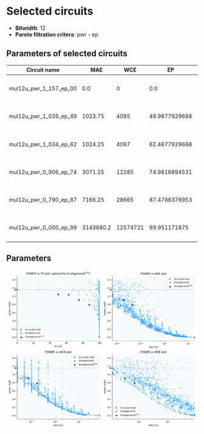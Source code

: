 
Selected circuits
===================
 - **Bitwidth**: 12
 - **Pareto filtration critera**: pwr - ep


Parameters of selected circuits
----------------------------

| Circuit name | MAE | WCE | EP | MRE | Download |
| --- |  --- | --- | --- | --- | --- | 
| mul12u_pwr_1_157_ep_00 | 0.0 | 0 | 0.0 | 0.0 |  [Verilog generic](mul12u_pwr_1_157_ep_00_gen.v) [Verilog PDK45](mul12u_pwr_1_157_ep_00_pdk45.v)  [C](mul12u_pwr_1_157_ep_00.c) |
| mul12u_pwr_1_039_ep_49 | 1023.75 | 4095 | 49.9877929688 | 0.1170711724 |  [Verilog generic](mul12u_pwr_1_039_ep_49_gen.v) [Verilog PDK45](mul12u_pwr_1_039_ep_49_pdk45.v)  [C](mul12u_pwr_1_039_ep_49.c) |
| mul12u_pwr_1_034_ep_62 | 1024.25 | 4097 | 62.4877929688 | 0.1173129274 |  [Verilog generic](mul12u_pwr_1_034_ep_62_gen.v) [Verilog PDK45](mul12u_pwr_1_034_ep_62_pdk45.v)  [C](mul12u_pwr_1_034_ep_62.c) |
| mul12u_pwr_0_906_ep_74 | 3071.25 | 12285 | 74.9816894531 | 0.3235737208 |  [Verilog generic](mul12u_pwr_0_906_ep_74_gen.v) [Verilog PDK45](mul12u_pwr_0_906_ep_74_pdk45.v)  [C](mul12u_pwr_0_906_ep_74.c) |
| mul12u_pwr_0_790_ep_87 | 7166.25 | 28665 | 87.4786376953 | 0.6930591945 |  [Verilog generic](mul12u_pwr_0_790_ep_87_gen.v) [Verilog PDK45](mul12u_pwr_0_790_ep_87_pdk45.v)  [C](mul12u_pwr_0_790_ep_87.c) |
| mul12u_pwr_0_000_ep_99 | 3143680.2 | 12574721 | 99.951171875 | 87.978574008 |  [Verilog generic](mul12u_pwr_0_000_ep_99_gen.v) [Verilog PDK45](mul12u_pwr_0_000_ep_99_pdk45.v)  [C](mul12u_pwr_0_000_ep_99.c) |
    
Parameters
--------------
![Parameters figure](fig.png)
             